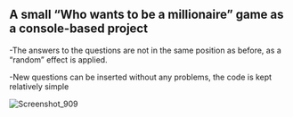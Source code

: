 A small “Who wants to be a millionaire” game as a console-based project
-----------------------------------------------------------------------

-The answers to the questions are not in the same position as before, as a “random” effect is applied.

-New questions can be inserted without any problems, the code is kept relatively simple



![Screenshot_909](https://github.com/Gerald-Ha/Wer-wird-Million-r/assets/53166232/0b69eb3c-cb5b-401a-893a-5478bca428f2)
